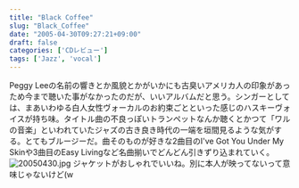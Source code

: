 ```yaml
---
title: "Black Coffee"
slug: "Black_Coffee"
date: "2005-04-30T09:27:21+09:00"
draft: false
categories: ['CDレビュー']
tags: ['Jazz', 'vocal']
---
```


Peggy Leeの名前の響きとか風貌とかがいかにも古臭いアメリカ人の印象があっため今まで聴いた事がなかったのだが、いいアルバムだと思う。シンガーとしては、まあいわゆる白人女性ヴォーカルのお約束ごとといった感じのハスキーヴォイスが持ち味。タイトル曲の不良っぽいトランペットなんか聴くとかつて「ワルの音楽」といわれていたジャズの古き良き時代の一端を垣間見るような気がする。とてもブルージーだ。曲そのものが好きな2曲目のI've Got You Under My Skinや3曲目のEasy Livingなど名曲揃いでどんどん引きずり込まれていく。 ![20050430.jpg](/wp-content/archives/20050430.jpg) ジャケットがおしゃれでいいね。別に本人が映ってないって意味じゃないけど(w
